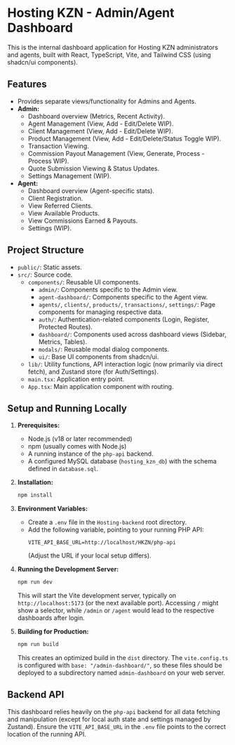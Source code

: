 # Hosting KZN - Admin/Agent Dashboard

This is the internal dashboard application for Hosting KZN administrators and agents, built with React, TypeScript, Vite, and Tailwind CSS (using shadcn/ui components).

## Features

*   Provides separate views/functionality for Admins and Agents.
*   **Admin:**
    *   Dashboard overview (Metrics, Recent Activity).
    *   Agent Management (View, Add - Edit/Delete WIP).
    *   Client Management (View, Add - Edit/Delete WIP).
    *   Product Management (View, Add - Edit/Delete/Status Toggle WIP).
    *   Transaction Viewing.
    *   Commission Payout Management (View, Generate, Process - Process WIP).
    *   Quote Submission Viewing & Status Updates.
    *   Settings Management (WIP).
*   **Agent:**
    *   Dashboard overview (Agent-specific stats).
    *   Client Registration.
    *   View Referred Clients.
    *   View Available Products.
    *   View Commissions Earned & Payouts.
    *   Settings (WIP).

## Project Structure

*   `public/`: Static assets.
*   `src/`: Source code.
    *   `components/`: Reusable UI components.
        *   `admin/`: Components specific to the Admin view.
        *   `agent-dashboard/`: Components specific to the Agent view.
        *   `agents/`, `clients/`, `products/`, `transactions/`, `settings/`: Page components for managing respective data.
        *   `auth/`: Authentication-related components (Login, Register, Protected Routes).
        *   `dashboard/`: Components used across dashboard views (Sidebar, Metrics, Tables).
        *   `modals/`: Reusable modal dialog components.
        *   `ui/`: Base UI components from shadcn/ui.
    *   `lib/`: Utility functions, API interaction logic (now primarily via direct fetch), and Zustand store (for Auth/Settings).
    *   `main.tsx`: Application entry point.
    *   `App.tsx`: Main application component with routing.

## Setup and Running Locally

1.  **Prerequisites:**
    *   Node.js (v18 or later recommended)
    *   npm (usually comes with Node.js)
    *   A running instance of the `php-api` backend.
    *   A configured MySQL database (`hosting_kzn_db`) with the schema defined in `database.sql`.

2.  **Installation:**
    ```bash
    npm install
    ```

3.  **Environment Variables:**
    *   Create a `.env` file in the `Hosting-backend` root directory.
    *   Add the following variable, pointing to your running PHP API:
        ```
        VITE_API_BASE_URL=http://localhost/HKZN/php-api
        ```
        (Adjust the URL if your local setup differs).

4.  **Running the Development Server:**
    ```bash
    npm run dev
    ```
    This will start the Vite development server, typically on `http://localhost:5173` (or the next available port). Accessing `/` might show a selector, while `/admin` or `/agent` would lead to the respective dashboards after login.

5.  **Building for Production:**
    ```bash
    npm run build
    ```
    This creates an optimized build in the `dist` directory. The `vite.config.ts` is configured with `base: "/admin-dashboard/"`, so these files should be deployed to a subdirectory named `admin-dashboard` on your web server.

## Backend API

This dashboard relies heavily on the `php-api` backend for all data fetching and manipulation (except for local auth state and settings managed by Zustand). Ensure the `VITE_API_BASE_URL` in the `.env` file points to the correct location of the running API.
